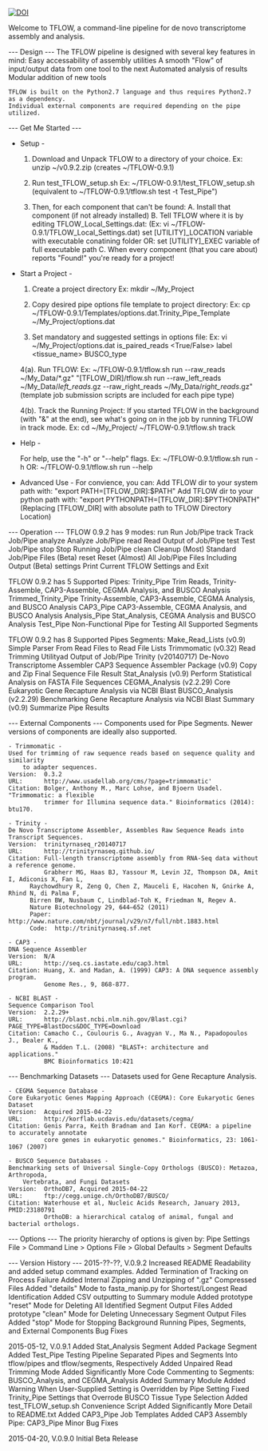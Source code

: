 [![DOI](https://zenodo.org/badge/DOI/10.5281/zenodo.3817475.svg)](https://doi.org/10.5281/zenodo.3817475)

Welcome to TFLOW, a command-line pipeline for de novo transcriptome assembly and analysis.

 --- Design ---
The TFLOW pipeline is designed with several key features in mind:
    Easy accessability of assembly utilities
    A smooth "Flow" of input/output data from one tool to the next
    Automated analysis of results
    Modular addition of new tools

    TFLOW is built on the Python2.7 language and thus requires Python2.7 as a dependency.
    Individual external components are required depending on the pipe utilized.


 --- Get Me Started ---

  - Setup - 
    1. Download and Unpack TFLOW to a directory of your choice.
        Ex: unzip ~/v0.9.2.zip (creates ~/TFLOW-0.9.1)
        
    2. Run test_TFLOW_setup.sh
        Ex: ~/TFLOW-0.9.1/test_TFLOW_setup.sh
            (equivalent to ~/TFLOW-0.9.1/tflow.sh test -t Test_Pipe")

    3. Then, for each component that can't be found:
        A. Install that component (if not already installed)
        B. Tell TFLOW where it is by editing TFLOW_Local_Settings.dat: 
           (Ex: vi ~/TFLOW-0.9.1/TFLOW_Local_Settings.dat)
               set [UTILITY]_LOCATION variable with executable conatining folder
           OR: set [UTILITY]_EXEC variable of full executable path
        C. When every component (that you care about) reports "Found!" you're ready for a project!

  - Start a Project - 
    1. Create a project directory
       Ex: mkdir ~/My_Project

    2. Copy desired pipe options file template to project directory:
       Ex: cp ~/TFLOW-0.9.1/Templates/options.dat.Trinity_Pipe_Template ~/My_Project/options.dat

    3. Set mandatory and suggested settings in options file:
       Ex: vi ~/My_Project/options.dat
           is_paired_reads <True/False>
           label           <tissue_name>
           BUSCO_type      <vertebrata>

    4(a). Run TFLOW:
        Ex: ~/TFLOW-0.9.1/tflow.sh run --raw_reads ~/My_Data/*.gz"
        "[TFLOW_DIR]/tflow.sh run --raw_left_reads ~/My_Data/*left_reads*.gz --raw_right_reads ~/My_Data/*right_reads*.gz"
    	    (template job submission scripts are included for each pipe type)
	 
    4(b). Track the Running Project:
        If you started TFLOW in the background (with "&" at the end),
            see what's going on in the job by running TFLOW in track mode.
            Ex:  cd ~/My_Project/
                 ~/TFLOW-0.9.1/tflow.sh track

  - Help - 

    For help, use the "-h" or "--help" flags.
        Ex: ~/TFLOW-0.9.1/tflow.sh run -h
        OR: ~/TFLOW-0.9.1/tflow.sh run --help


  - Advanced Use -
    For convience, you can:
        Add TFLOW dir to your system path with: "export PATH=[TFLOW_DIR]:$PATH"  
        Add TFLOW dir to your python path with: "export PYTHONPATH=[TFLOW_DIR]:$PYTHONPATH"
            (Replacing [TFLOW_DIR] with absolute path to TFLOW Directory Location)


 --- Operation ---
TFLOW 0.9.2 has 9 modes:
    run	      	    Run Job/Pipe
    track	    Track Job/Pipe
    analyze	    Analyze Job/Pipe
    read 	    Read Output of Job/Pipe
    test	    Test Job/Pipe
    stop	    Stop Running Job/Pipe
    clean	    Cleanup (Most) Standard Job/Pipe Files (Beta)
    reset	    Reset (Almost) All Job/Pipe Files Including Output (Beta)
    settings	    Print Current TFLOW Settings and Exit

TFLOW 0.9.2 has 5 Supported Pipes:
    Trinity_Pipe         Trim Reads, Trinity-Assemble, CAP3-Assemble, CEGMA Analysis, 
                             and BUSCO Analysis
    Trimmed_Trinity_Pipe Trinity-Assemble, CAP3-Assemble, CEGMA Analysis, and BUSCO Analysis
    CAP3_Pipe	 	 CAP3-Assemble, CEGMA Analysis, and BUSCO Analysis
    Analysis_Pipe	 Stat_Analysis, CEGMA Analysis and BUSCO Analysis
    Test_Pipe		 Non-Functional Pipe for Testing All Supported Segments

TFLOW 0.9.2 has 8 Supported Pipes Segments:
    Make_Read_Lists (v0.9)   Simple Parser From Read Files to Read File Lists
    Trimmomatic (v0.32)      Read Trimming Utilityad Output of Job/Pipe
    Trinity (v20140717)      De-Novo Transcriptome Assembler
    CAP3                     Sequence Assembler
    Package (v0.9)  	     Copy and Zip Final Sequence File Result
    Stat_Analysis (v0.9)     Perform Statistical Analysis on FASTA File Sequences
    CEGMA_Analysis (v2.2.29) Core Eukaryotic Gene Recapture Analysis via NCBI Blast
    BUSCO_Analysis (v2.2.29) Benchmarking Gene Recapture Analysis via NCBI Blast
    Summary (v0.9)  	     Summarize Pipe Results

 --- External Components ---
Components used for Pipe Segments. Newer versions of components are ideally also supported.

    - Trimmomatic -
    Used for trimming of raw sequence reads based on sequence quality and similarity
        to adapter sequences.
    Version:  0.3.2
    URL:      http://www.usadellab.org/cms/?page=trimmomatic'
    Citation: Bolger, Anthony M., Marc Lohse, and Bjoern Usadel. "Trimmomatic: a flexible 
              trimmer for Illumina sequence data." Bioinformatics (2014): btu170.

    - Trinity -
    De Novo Transcriptome Assembler, Assembles Raw Sequence Reads into Transcript Sequences.
    Version:  trinityrnaseq_r20140717
    URL:      http://trinityrnaseq.github.io/
    Citation: Full-length transcriptome assembly from RNA-Seq data without a reference genome.
              Grabherr MG, Haas BJ, Yassour M, Levin JZ, Thompson DA, Amit I, Adiconis X, Fan L,
	      Raychowdhury R, Zeng Q, Chen Z, Mauceli E, Hacohen N, Gnirke A, Rhind N, di Palma F,
	      Birren BW, Nusbaum C, Lindblad-Toh K, Friedman N, Regev A.
	      Nature Biotechnology 29, 644–652 (2011)
	      Paper: http://www.nature.com/nbt/journal/v29/n7/full/nbt.1883.html
	      Code:  http://trinityrnaseq.sf.net

    - CAP3 -
    DNA Sequence Assembler
    Version:  N/A
    URL:      http://seq.cs.iastate.edu/cap3.html
    Citation: Huang, X. and Madan, A. (1999) CAP3: A DNA sequence assembly program. 
    	      Genome Res., 9, 868-877.

    - NCBI BLAST -
    Sequence Comparison Tool
    Version:  2.2.29+
    URL:      http://blast.ncbi.nlm.nih.gov/Blast.cgi?PAGE_TYPE=BlastDocs&DOC_TYPE=Download
    Citation: Camacho C., Coulouris G., Avagyan V., Ma N., Papadopoulos J., Bealer K., 
              & Madden T.L. (2008) "BLAST+: architecture and applications." 
              BMC Bioinformatics 10:421


 --- Benchmarking Datasets ---
Datasets used for Gene Recapture Analysis.

    - CEGMA Sequence Database -
    Core Eukaryotic Genes Mapping Approach (CEGMA): Core Eukaryotic Genes Dataset
    Version:  Acquired 2015-04-22
    URL:      http://korflab.ucdavis.edu/datasets/cegma/
    Citation: Genis Parra, Keith Bradnam and Ian Korf. CEGMA: a pipeline to accurately annotate 
              core genes in eukaryotic genomes." Bioinformatics, 23: 1061-1067 (2007)

    - BUSCO Sequence Databases -
    Benchmarking sets of Universal Single-Copy Orthologs (BUSCO): Metazoa, Arthropoda, 
        Vertebrata, and Fungi Datasets
    Version:  OrthoDB7, Acquired 2015-04-22  
    URL:      ftp://cegg.unige.ch/OrthoDB7/BUSCO/
    Citation: Waterhouse et al, Nucleic Acids Research, January 2013, PMID:23180791
              OrthoDB: a hierarchical catalog of animal, fungal and bacterial orthologs.


 --- Options ---
The priority hierarchy of options is given by:
    Pipe Settings File > Command Line > Options File > Global Defaults > Segment Defaults  


--- Version History ---
2015-??-??, V.0.9.2
    Increased README Readability and added setup command examples.
    Added Termination of Tracking on Process Failure
    Added Internal Zipping and Unzipping of ".gz" Compressed Files
    Added "details" Mode to fasta_manip.py for Shortest/Longest Read Identification
    Added CSV outputting to Summary module
    Added prototype "reset" Mode for Deleting All Identified Segment Output Files
    Added prototype "clean" Mode for Deleting Unnecessary Segment Output Files
    Added "stop" Mode for Stopping Background Running Pipes, Segments, and External Components
    Bug Fixes

2015-05-12, V.0.9.1
    Added Stat_Analysis Segment
    Added Package Segment
    Added Test_Pipe Testing Pipeline
    Separated Pipes and Segments Into tflow/pipes and tflow/segments, Respectively
    Added Unpaired Read Trimming Mode
    Added Significantly More Code Commenting to Segments: BUSCO_Analysis, and CEGMA_Analysis
    Added Summary Module
    Added Warning When User-Supplied Setting is Overridden by Pipe Setting
    Fixed Trinity_Pipe Settings that Overrode BUSCO Tissue Type Selection
    Added test_TFLOW_setup.sh Convenience Script
    Added Significantly More Detail to README.txt
    Added CAP3_Pipe Job Templates
    Added CAP3 Assembly Pipe: CAP3_Pipe
    Minor Bug Fixes

2015-04-20, V.0.9.0
    Initial Beta Release
